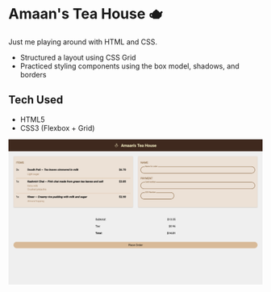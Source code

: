 # Amaan's Tea House 🫖

Just me playing around with HTML and CSS.

- Structured a layout using CSS Grid
- Practiced styling components using the box model, shadows, and borders


## Tech Used
- HTML5
- CSS3 (Flexbox + Grid)

![Screenshot](amaansteahouse.png)
